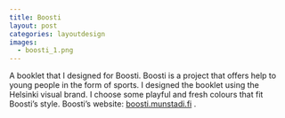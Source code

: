 ```yaml
---
title: Boosti
layout: post
categories: layoutdesign
images:
  - boosti_1.png
---
```


A booklet that I designed for Boosti. Boosti is a project that offers help to young people in the form of sports. I designed the booklet using the Helsinki visual brand. I choose some playful and fresh colours that fit Boosti’s style. Boosti’s website: [boosti.munstadi.fi](http://boosti.munstadi.fi) .
